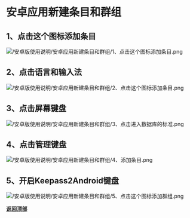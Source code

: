# <a name="锚点0"></a>安卓应用新建条目和群组
## 1、点击这个图标添加条目
<p><img src="/安卓版使用说明/安卓应用新建条目和群组/1、点击这个图标添加条目.png" alt="/安卓版使用说明/安卓应用新建条目和群组/1、点击这个图标添加条目.png"/></p>

## 2、点击语言和输入法
<p><img src="/安卓版使用说明/安卓应用新建条目和群组/2、点击这个图标添加条目.png" alt="/安卓版使用说明/安卓应用新建条目和群组/2、点击这个图标添加条目.png"/></p>

## 3、点击屏幕键盘
<p><img src="/安卓版使用说明/安卓应用新建条目和群组/3、点击进入数据库的标准.png" alt="/安卓版使用说明/安卓应用新建条目和群组/3、点击进入数据库的标准.png"/></p>

## 4、点击管理键盘
<p><img src="/安卓版使用说明/安卓应用新建条目和群组/4、添加条目.png" alt="/安卓版使用说明/安卓应用新建条目和群组/4、添加条目.png"/></p>

## 5、开启Keepass2Android键盘
<p><img src="/安卓版使用说明/安卓应用新建条目和群组/5、点击这个图标添加群组.png" alt="/安卓版使用说明/安卓应用新建条目和群组/5、点击这个图标添加群组.png"/></p>

<a href="#锚点0">**返回顶部**</a>